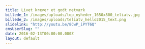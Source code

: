 ```yaml
---
title: Livet kræver et godt netværk
billede_1: /images/uploads/top_nyheder_1650x800_teliatv.jpg
billede_2: /images/uploads/teliatv_hello2015_text.png
slidelink: "http://youtu.be/8CwP_iPYT6Q"
cmsUserSlug: ""
date: 2016-02-13T00:00:00.000Z
layout: default
---
```


